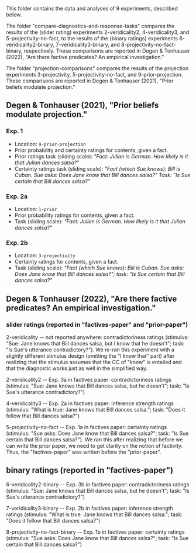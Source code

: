 This folder contains the data and analyses of 9 experiments, described below.

The folder "compare-diagnostics-and-response-tasks" compares the results of the (slider rating) experiments 2-veridicality2, 4-veridicality3, and 5-projectivity-no-fact, to the results of the (binary ratings) experiments 6-veridicality2-binary, 7-veridicality3-binary, and 8-projectivity-no-fact-binary, respectively. These comparisons are reported in Degen & Tonhauser (2022), "Are there factive predicates? An empirical investigation."

The folder "projection-comparisons" compares the results of the projection experiments 3-projectivity, 5-projectivity-no-fact, and 9-prior-projection. These comparisons are reported in Degen & Tonhauser (2021), "Prior beliefs modulate projection."

## Degen & Tonhauser (2021), "Prior beliefs modulate projection."

### Exp. 1

* Location: `9-prior-projection`
* Prior probability and certainty ratings for contents, given a fact. 
* Prior ratings task (sliding scale): *"Fact: Julian is German. How likely is it that Julian dances salsa?"*
* Certainty ratings task (sliding scale): *"Fact (which Sue knows): Bill is Cuban. Sue asks: Does Jane know that Bill dances salsa?" Task: "Is Sue certain that Bill dances salsa?"*

### Exp. 2a

* Location: `1-prior`
* Prior probability ratings for contents, given a fact. 
* Task (sliding scale): *"Fact: Julian is German. How likely is it that Julian dances salsa?"*

### Exp. 2b
* Location: `3-projectivity`
* Certainty ratings for contents, given a fact. 
* Task (sliding scale): *"Fact (which Sue knows): Bill is Cuban. Sue asks: Does Jane know that Bill dances salsa?"; task: "Is Sue certain that Bill dances salsa?"*


## Degen & Tonhauser (2022), "Are there factive predicates? An empirical investigation."

### slider ratings (reported in "factives-paper" and "prior-paper")

2-veridicality -- not reported anywhere: contradictoriness ratings (stimulus: "Sue: Jane knows that Bill dances salsa, but I know that he doesn't"; task: "Is Sue's utterance contradictory?"). We re-ran this experiment with a slightly different stimulus design (omitting the "I know that" part) after realizing that the stimulus assumes that the CC of "know" is entailed and that the diagnostic works just as well in the simplified way.

2-veridicality2 -- Exp. 3a in factives paper: contradictoriness ratings (stimulus: "Sue: Jane knows that Bill dances salsa, but he doesn't"; task: "Is Sue's utterance contradictory?")


4-veridicality3 -- Exp. 2a in factives paper: inference strength ratings (stimulus: "What is true: Jane knows that Bill dances salsa."; task: "Does it follow that Bill dances salsa?")

5-projectivity-no-fact -- Exp. 1a in factives paper: certainty ratings (stimulus: "Sue asks: Does Jane know that Bill dances salsa?"; task: "Is Sue certain that Bill dances salsa?"). We ran this after realizing that before we can write the prior paper, we need to get clarity on the notion of factivity. Thus, the "factives-paper" was written before the "prior-paper".




## binary ratings (reported in "factives-paper")
6-veridicality2-binary -- Exp. 3b in factives paper: contradictoriness ratings (stimulus: "Sue: Jane knows that Bill dances salsa, but he doesn't"; task: "Is Sue's utterance contradictory?")

7-veridicality3-binary -- Exp. 2b in factives paper: inference strength ratings (stimulus: "What is true: Jane knows that Bill dances salsa."; task: "Does it follow that Bill dances salsa?")

8-projectivity-no-fact-binary -- Exp. 1b in factives paper: certainty ratings (stimulus: "Sue asks: Does Jane know that Bill dances salsa?"; task: "Is Sue certain that Bill dances salsa?")




